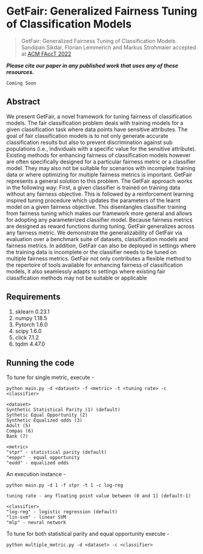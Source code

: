 # GetFair: Generalized Fairness Tuning of Classification Models

> GetFair: Generalized Fairness Tuning of Classification Models. Sandipan Sikdar, Florian Lemmerich and Markus Strohmaier accepted at [ACM FAccT 2022](https://facctconference.org/2022/index.html)

***Please cite our paper in any published work that uses any of these resources.***

~~~
Coming Soon
~~~

## Abstract
We present GetFair, a novel framework for tuning fairness of classification models. The fair classification problem deals with training
models for a given classification task where data points have sensitive attributes. The goal of fair classification models is to not only
generate accurate classification results but also to prevent discrimination against sub populations (i.e., individuals with a specific value
for the sensitive attribute). Existing methods for enhancing fairness of classification models however are often specifically designed
for a particular fairness metric or a classifier model. They may also not be suitable for scenarios with incomplete training data or
where optimizing for multiple fairness metrics is important. GetFair represents a general solution to this problem.
The GetFair approach works in the following way: First, a given classifier is trained on training data without any fairness objective.
This is followed by a reinforcement learning inspired tuning procedure which updates the parameters of the learnt model on a given
fairness objective. This disentangles classifier training from fairness tuning which makes our framework more general and allows
for adopting any parameterized classifier model. Because fairness metrics are designed as reward functions during tuning, GetFair
generalizes across any fairness metric.
We demonstrate the generalizability of GetFair via evaluation over a benchmark suite of datasets, classification models and fairness
metrics. In addition, GetFair can also be deployed in settings where the training data is incomplete or the classifier needs to be tuned
on multiple fairness metrics. GetFair not only contributes a flexible method to the repertoire of tools available for enhancing fairness of
classification models, it also seamlessly adapts to settings where existing fair classification methods may not be suitable or applicable

## Requirements
1. sklearn 0.23.1
2. numpy 1.18.5
3. Pytorch 1.6.0
4. scipy 1.6.0
5. click 7.1.2
6. tqdm 4.47.0

## Running the code

To tune for single metric, execute -
```
python main.py -d <dataset> -f <metric> -t <tuning rate> -c <classifier>
```
```
<dataset>
Synthetic Statistical Parity (1) (default) 
Sythetic Equal Opportunity (2)
Synthetic Equalized odds (3)
Adult (5)
Compas (6)
Bank (7)
```
```
<metric>  
"stpr" - statistical parity (default)
"eoppr" - equal opportunity
"eodd" - equalized odds
```
An execution instance -
```
python main.py -d 1 -f stpr -t 1 -c log-reg
```
```
tuning rate - any floating point value between (0 and 1] (default-1)
```
```
<classifier>
"log-reg" - logistic regression (default)
"lin-svm" - linear SVM
"mlp" - neural network
```
To tune for both statistical parity and equal opportunity execute - 
```
python multiple_metric.py -d <dataset> -c <classifier>
```
